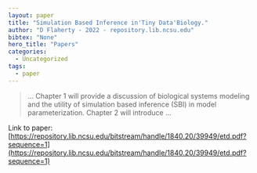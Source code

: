 ```yaml
---
layout: paper
title: "Simulation Based Inference in'Tiny Data'Biology."
author: "D Flaherty - 2022 - repository.lib.ncsu.edu"
bibtex: "None"
hero_title: "Papers"
categories:
  - Uncategorized
tags:
  - paper
---
```

>… Chapter 1 will provide a discussion of biological systems modeling and the utility of simulation based inference (SBI) in model parameterization. Chapter 2 will introduce …

Link to paper: [https://repository.lib.ncsu.edu/bitstream/handle/1840.20/39949/etd.pdf?sequence=1](https://repository.lib.ncsu.edu/bitstream/handle/1840.20/39949/etd.pdf?sequence=1)



